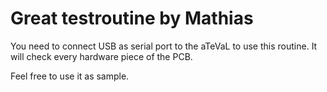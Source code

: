 # Great testroutine by Mathias

You need to connect USB as serial port to the aTeVaL to use this routine. It will check every hardware piece of the PCB.

Feel free to use it as sample.